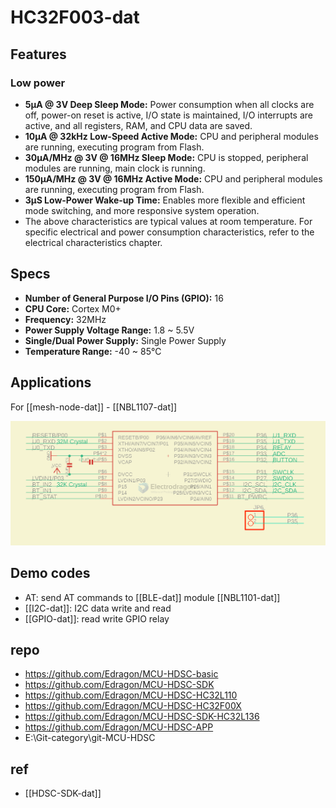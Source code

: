 
# HC32F003-dat


## Features 


### Low power

-   **5μA @ 3V Deep Sleep Mode:** Power consumption when all clocks are off, power-on reset is active, I/O state is maintained, I/O interrupts are active, and all registers, RAM, and CPU data are saved.
-   **10μA @ 32kHz Low-Speed Active Mode:** CPU and peripheral modules are running, executing program from Flash.
-   **30μA/MHz @ 3V @ 16MHz Sleep Mode:** CPU is stopped, peripheral modules are running, main clock is running.
-   **150μA/MHz @ 3V @ 16MHz Active Mode:** CPU and peripheral modules are running, executing program from Flash.
-   **3μS Low-Power Wake-up Time:** Enables more flexible and efficient mode switching, and more responsive system operation.
-   The above characteristics are typical values at room temperature. For specific electrical and power consumption characteristics, refer to the electrical characteristics chapter.

## Specs

-   **Number of General Purpose I/O Pins (GPIO):** 16
-   **CPU Core:** Cortex M0+
-   **Frequency:** 32MHz
-   **Power Supply Voltage Range:** 1.8 ~ 5.5V
-   **Single/Dual Power Supply:** Single Power Supply
-   **Temperature Range:** -40 ~ 85℃


## Applications

For [[mesh-node-dat]] - [[NBL1107-dat]]

![](2024-05-15-16-48-43.png)


## Demo codes 

- AT: send AT commands to [[BLE-dat]] module [[NBL1101-dat]]
- [[I2C-dat]]: I2C data write and read 
- [[GPIO-dat]]: read write GPIO relay 

## repo 

- https://github.com/Edragon/MCU-HDSC-basic
- https://github.com/Edragon/MCU-HDSC-SDK
- https://github.com/Edragon/MCU-HDSC-HC32L110
- https://github.com/Edragon/MCU-HDSC-HC32F00X
- https://github.com/Edragon/MCU-HDSC-SDK-HC32L136
- https://github.com/Edragon/MCU-HDSC-APP
- E:\Git-category\git-MCU-HDSC


## ref 

- [[HDSC-SDK-dat]]